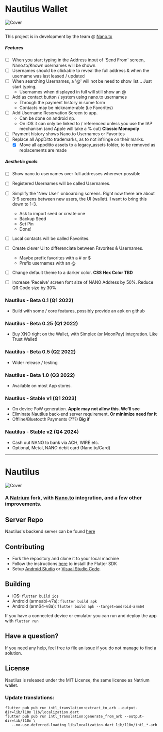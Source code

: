 # Nautilus Wallet

![Cover](https://raw.githubusercontent.com/fwd/nautilus/master/.github/banner.png)

---

This project is in development by the team @ [Nano.to](https://nano.to/development)


##### Features

- [ ] When you start typing in the Address input of 'Send From' screen, Nano.to/Known usernames will be shown.
- [ ] Usernames should be clickable to reveal the full address & when the username was last leased / updated
- [ ] When searching Usernames, a '@' will not be need to show list... Just start typing.
   - Usernames when displayed in full will still show an @
- [ ] Add as contact button / system using nano.to usernames
   - Through the payment history in some form
   - Contacts may be nickname-able (i.e Favorites)
- [ ] Add Username Reservation Screen to app.
   - Can be done on android np.
   - On iOS it can only be linked to / referenced unless you use the IAP mechanism (and Apple will take a % cut) **Classic Monopoly**
- [ ] Payment history shows Nano.to Usernames or Favorites
- [ ] Replace all AppDitto trademarks, as to not infringe on their marks. 
   - [x] Move all appditto assets to a legacy_assets folder, to be removed as replacements are made

##### Aesthetic goals
- [ ] Show nano.to usernames over full addresses wherever possible
- [ ] Registered Usernames will be called Usernames. 
- [ ] Simplify the 'New User' onboarding screens. Right now there are about 3-5 screens between new users, the UI (wallet). I want to bring this down to 1-3. 
   - Ask to import seed or create one
   - Backup Seed
   - Set Pin
   - Done!
- [ ] Local contacts will be called Favorites.
- [ ] Create clever UI to differenciate between Favorites & Usernames.
   - Maybe prefix favorites with a # or $
   - Prefix usernames with an @
- [ ] Change default theme to a darker color. **CSS Hex Color TBD**
- [ ] Increase 'Receive' screen font size of NANO Address by 50%. Reduce QR Code size by 30%


### Nautilus - Beta 0.1 (Q1 2022)

- Build with some / core features, possibly provide an apk on github

### Nautilus - Beta 0.25 (Q1 2022)

- Buy XNO right on the Wallet, with Simplex (or MoonPay) integration. Like Trust Wallet!

### Nautilus - Beta 0.5 (Q2 2022)

- Wider release / testing

### Nautilus - Beta 1.0 (Q3 2022)

- Available on most App stores. 

### Nautilus - Stable v1 (Q1 2023)

- On device PoW generation. **Apple may not allow this. We'll see**
- Eliminate Nautilus back-end server requirement. **Or minimize need for it**
- Offline/Bluetooth Payments (???) **Big if**

### Nautilus - Stable v2 (Q4 2024)

- Cash out NANO to bank via ACH, WIRE etc. 
- Optional, Metal, NANO debit card (Nano.to/Card) 

---

# Nautilus

![Cover](https://raw.githubusercontent.com/fwd/nautilus/master/.github/banner.png)

### A [Natrium](https://github.com/appditto/natrium_wallet_flutter) fork, with [Nano.to](https://github.com/formsend/nano) integration, and a few other improvements.

## Server Repo

Nautilus's backend server can be found [here](https://github.com/fwd/nautilus-server)

## Contributing

* Fork the repository and clone it to your local machine
* Follow the instructions [here](https://flutter.io/docs/get-started/install) to install the Flutter SDK
* Setup [Android Studio](https://flutter.io/docs/development/tools/android-studio) or [Visual Studio Code](https://flutter.io/docs/development/tools/vs-code).

## Building

* iOS: `flutter build ios`
* Android (armeabi-v7a): `flutter build apk`
* Android (arm64-v8a): `flutter build apk --target=android-arm64`

If you have a connected device or emulator you can run and deploy the app with `flutter run`

## Have a question?

If you need any help, feel free to file an issue if you do not manage to find a solution.

## License

Nautilus is released under the MIT License, the same license as Natrium wallet.

### Update translations:

```
flutter pub pub run intl_translation:extract_to_arb --output-dir=lib/l10n lib/localization.dart
flutter pub pub run intl_translation:generate_from_arb --output-dir=lib/l10n \
   --no-use-deferred-loading lib/localization.dart lib/l10n/intl_*.arb
```

